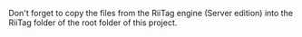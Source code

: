 Don't forget to copy the files from the RiiTag engine (Server edition)
into the RiiTag folder of the root folder of this project.